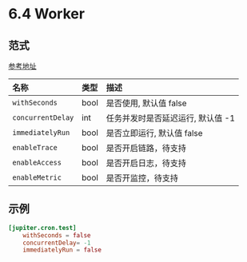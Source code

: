 # 6.4 Worker

## 范式

[参考地址](https://github.com/douyu/jupiter/tree/master/worker/xcron/config.go)

| 名称              | 类型 | 描述                              |
| :---------------- | :--- | :-------------------------------- |
| `withSeconds`     | bool | 是否使用, 默认值 false            |
| `concurrentDelay` | int  | 任务并发时是否延迟运行, 默认值 -1 |
| `immediatelyRun`  | bool | 是否立即运行, 默认值 false        |
| `enableTrace`     | bool | 是否开启链路，待支持              |
| `enableAccess`    | bool | 是否开启日志，待支持              |
| `enableMetric`    | bool | 是否开监控，待支持                |

## 示例

```toml
[jupiter.cron.test]
    withSeconds = false
    concurrentDelay= -1
    immediatelyRun = false
```
